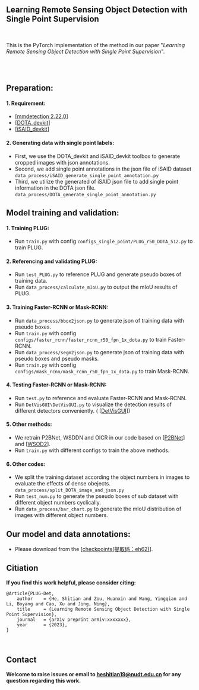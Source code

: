 ## Learning Remote Sensing Object Detection with Single Point Supervision
<br>

This is the PyTorch implementation of the method in our paper "*Learning Remote Sensing Object Detection with Single Point Supervision*".
<!-- [[project](https://yingqianwang.github.io/LF-DAnet/)], [[paper](https://arxiv.org/pdf/2206.06214.pdf)]. -->
<br>

<br>

## Preparation:

#### 1. Requirement:
* [[mmdetection 2.22.0](https://github.com/open-mmlab/mmdetection)]
* [[DOTA_devkit](https://github.com/CAPTAIN-WHU/DOTA_devkit)]
* [[iSAID_devkit](https://github.com/CAPTAIN-WHU/iSAID_Devkit)]

#### 2. Generating data with single point labels:
* First, we use the DOTA_devkit and iSAID_devkit toolbox to generate cropped images with json annotations.
* Second, we add single point annotations in the json file of iSAID dataset 
 `data_process/iSAID_generate_single_point_annotation.py`
* Third, we utilize the generated of iSAID json file to add single point information in the DOTA json file.
 `data_process/DOTA_generate_single_point_annotation.py`
## Model training and validation:
#### 1. Training PLUG:
* Run `train.py` with config `configs_single_point/PLUG_r50_DOTA_512.py` to train PLUG.
#### 2. Referencing and validating PLUG:
* Run `test_PLUG.py` to reference PLUG and generate pseudo boxes of training data.
* Run `data_process/calculate_mIoU.py` to output the mIoU results of PLUG.
#### 3. Training Faster-RCNN or Mask-RCNN:
* Run `data_process/bbox2json.py` to generate json of training data with pseudo boxes.
* Run `train.py` with config `configs/faster_rcnn/faster_rcnn_r50_fpn_1x_dota.py` to train Faster-RCNN.
* Run `data_process/segm2json.py` to generate json of training data with pseudo boxes and pseudo masks.
* Run `train.py` with config `configs/mask_rcnn/mask_rcnn_r50_fpn_1x_dota.py` to train Mask-RCNN.
#### 4. Testing Faster-RCNN or Mask-RCNN:
* Run `test.py` to reference and evaluate Faster-RCNN and Mask-RCNN.
* Run `DetVisGUI\DetVisGUI.py` to visualize the detection results of different detectors conveniently. ( [[DetVisGUI](https://github.com/Chien-Hung/DetVisGUI)])
#### 5. Other methods:
* We retrain P2BNet, WSDDN and OICR in our code based on [[P2BNet](https://github.com/ucas-vg/P2BNet)] and [[WSOD2](https://github.com/researchmm/WSOD2)]. 
* Run `train.py` with different configs to train the above methods.
#### 6. Other codes:
* We split the training dataset according the object numbers in images to evaluate the effects of dense obejects.
 `data_process/split_DOTA_image_and_json.py`
* Run `test_num.py` to generate the pseudo boxes of sub dataset with different object numbers cyclically. 
* Run `data_process/bar_chart.py` to generate the mIoU distribution of images with different object numbers.
## Our model and data annotations:
* Please download from the [[checkpoints(提取码：eh62)](https://pan.baidu.com/s/1yonTazs25aTLnwIkU_mOMw?pwd=eh62)].
<!-- * [Baidu Drive](https:) (key:). -->

## Citiation
**If you find this work helpful, please consider citing:**
```
@Article{PLUG-Det,
    author    = {He, Shitian and Zou, Huanxin and Wang, Yingqian and Li, Boyang and Cao, Xu and Jing, Ning},
    title     = {Learning Remote Sensing Object Detection with Single Point Supervision},
    journal   = {arXiv preprint arXiv:xxxxxxx}, 
    year      = {2023},   
}
```
<br>

## Contact
**Welcome to raise issues or email to heshitian19@nudt.edu.cn for any question regarding this work.**
<!-- 
<details> 
<summary>statistics</summary>

![visitors](https://visitor-badge.glitch.me/badge?page_id=YingqianWang/LF-DAnet)

</details>  -->
